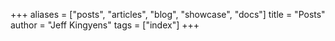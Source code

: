 +++
aliases = ["posts", "articles", "blog", "showcase", "docs"]
title = "Posts"
author = "Jeff Kingyens"
tags = ["index"]
+++
